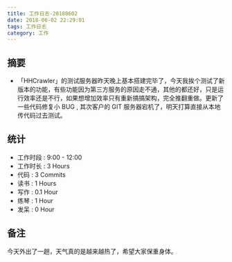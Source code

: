```yaml
---
title: 工作日志-20180602
date: 2018-06-02 22:29:01
tags: 工作日志
category: 工作
---
```


## 摘要

* 「HHCrawler」的测试服务器昨天晚上基本搭建完毕了，今天我挨个测试了新版本的功能，有些功能因为第三方服务的原因走不通，其他的都还好，只是运行效率还是不行，如果想增加效率只有重新搞搞架构，完全推翻重做。更新了一些代码修复小 BUG , 其次客户的 GIT 服务器宕机了，明天打算直接从本地传代码过去测试。


## 统计

* 工作时段 : 9:00 - 12:00
* 工作时长 : 3 Hours
* 代码 : 3 Commits
* 读书 : 1 Hours
* 写作 : 0.1 Hour
* 练琴 : 1 Hour
* 发呆 : 0 Hour


## 备注

今天外出了一趟，天气真的是越来越热了，希望大家保重身体。